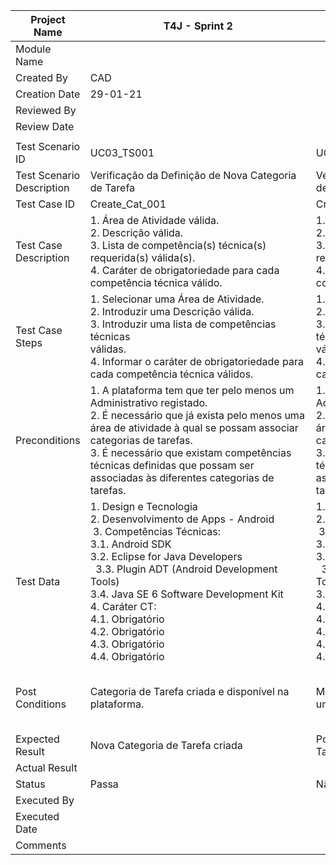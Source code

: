 | Project Name              | T4J - Sprint 2                                                                                                                                                                                                                                                                                                                                                                                   |                                                                                                                                                                                                                                                                                                                                                                                                                     |                                                                                                                                                                                                                                                                                                                                                                                                 |                                                                                                                                                                                                                                                                                                                         |                                                                                                                                                                                                                                                                                                                                                                                                 |
| ------------------------- | ------------------------------------------------------------------------------------------------------------------------------------------------------------------------------------------------------------------------------------------------------------------------------------------------------------------------------------------------------------------------------------------------ | ------------------------------------------------------------------------------------------------------------------------------------------------------------------------------------------------------------------------------------------------------------------------------------------------------------------------------------------------------------------------------------------------------------------- | ----------------------------------------------------------------------------------------------------------------------------------------------------------------------------------------------------------------------------------------------------------------------------------------------------------------------------------------------------------------------------------------------- | ----------------------------------------------------------------------------------------------------------------------------------------------------------------------------------------------------------------------------------------------------------------------------------------------------------------------- | ----------------------------------------------------------------------------------------------------------------------------------------------------------------------------------------------------------------------------------------------------------------------------------------------------------------------------------------------------------------------------------------------- |
| Module Name               |                                                                                                                                                                                                                                                                                                                                                                                                  |                                                                                                                                                                                                                                                                                                                                                                                                                     |                                                                                                                                                                                                                                                                                                                                                                                                 |                                                                                                                                                                                                                                                                                                                         |                                                                                                                                                                                                                                                                                                                                                                                                 |
| Created By                | CAD                                                                                                                                                                                                                                                                                                                                                                                              |                                                                                                                                                                                                                                                                                                                                                                                                                     |                                                                                                                                                                                                                                                                                                                                                                                                 |                                                                                                                                                                                                                                                                                                                         |                                                                                                                                                                                                                                                                                                                                                                                                 |
| Creation Date             | 29-01-21                                                                                                                                                                                                                                                                                                                                                                                         |                                                                                                                                                                                                                                                                                                                                                                                                                     |                                                                                                                                                                                                                                                                                                                                                                                                 |                                                                                                                                                                                                                                                                                                                         |                                                                                                                                                                                                                                                                                                                                                                                                 |
| Reviewed By               |                                                                                                                                                                                                                                                                                                                                                                                                  |                                                                                                                                                                                                                                                                                                                                                                                                                     |                                                                                                                                                                                                                                                                                                                                                                                                 |                                                                                                                                                                                                                                                                                                                         |                                                                                                                                                                                                                                                                                                                                                                                                 |
| Review Date               |                                                                                                                                                                                                                                                                                                                                                                                                  |                                                                                                                                                                                                                                                                                                                                                                                                                     |                                                                                                                                                                                                                                                                                                                                                                                                 |                                                                                                                                                                                                                                                                                                                         |                                                                                                                                                                                                                                                                                                                                                                                                 |
|                           |                                                                                                                                                                                                                                                                                                                                                                                                  |                                                                                                                                                                                                                                                                                                                                                                                                                     |                                                                                                                                                                                                                                                                                                                                                                                                 |                                                                                                                                                                                                                                                                                                                         |                                                                                                                                                                                                                                                                                                                                                                                                 |
| Test Scenario ID          | UC03\_TS001                                                                                                                                                                                                                                                                                                                                                                                      | UC03\_TS002                                                                                                                                                                                                                                                                                                                                                                                                         | UC03\_TS003                                                                                                                                                                                                                                                                                                                                                                                     | UC03\_TS004                                                                                                                                                                                                                                                                                                             | UC03\_TS005                                                                                                                                                                                                                                                                                                                                                                                     |
| Test Scenario Description | Verificação da Definição de Nova Categoria de Tarefa                                                                                                                                                                                                                                                                                                                                             | Verificação da Definição de Nova Categoria de Tarefa                                                                                                                                                                                                                                                                                                                                                                | Verificação da Definição de Nova Categoria de Tarefa                                                                                                                                                                                                                                                                                                                                            | Verificação da Definição de Nova Categoria de Tarefa                                                                                                                                                                                                                                                                    | Verificação da Definição de Nova Categoria de Tarefa                                                                                                                                                                                                                                                                                                                                            |
| Test Case ID              | Create\_Cat\_001                                                                                                                                                                                                                                                                                                                                                                                 | Create\_Cat\_001                                                                                                                                                                                                                                                                                                                                                                                                    | Create\_Cat\_001                                                                                                                                                                                                                                                                                                                                                                                | Create\_Cat\_001                                                                                                                                                                                                                                                                                                        | Create\_Cat\_001                                                                                                                                                                                                                                                                                                                                                                                |
| Test Case Description     | 1\. Área de Atividade válida.<br>2\. Descrição válida.              <br>3\. Lista de competência(s) técnica(s) requerida(s) válida(s).       <br>4\. Caráter de obrigatoriedade para cada competência técnica válido.                                                                                                                                                                            | 1\. Área de Atividade inválida.<br>2\. Descrição válida.              <br>3\. Lista de competência(s) técnica(s) requerida(s) válida(s).       <br>4\. Caráter de obrigatoriedade para cada competência técnica válido.                                                                                                                                                                                             | 1\. Área de Atividade válida.<br>2\. Descrição inválida.              <br>3\. Lista de competência(s) técnica(s) requerida(s) válida(s).       <br>4\. Caráter de obrigatoriedade para cada competência técnica válido.                                                                                                                                                                         | 1\. Área de Atividade válida.<br>2\. Descrição válida.              <br>3\. Lista de competência(s) técnica(s) requerida(s) inválida(s).       <br>4\. Caráter de obrigatoriedade para cada competência técnica válido.                                                                                                 | 1\. Área de Atividade válida.<br>2\. Descrição válida.              <br>3\. Lista de competência(s) técnica(s) requerida(s) válida(s).       <br>4\. Caráter de obrigatoriedade para cada competência técnica inválido.                                                                                                                                                                         |
| Test Case Steps           | 1\. Selecionar uma Área de Atividade.    <br>2\. Introduzir uma Descrição válida.<br>3\. Introduzir uma lista de competências técnicas válidas.                                                                    4. Informar o caráter de obrigatoriedade para cada competência técnica válidos.                                                                                               | 1\. Não selecionar uma Área de Atividade.    <br>2\. Introduzir uma Descrição válida.<br>3\. Introduzir uma lista de competências técnicas válidas.                                                                    4. Informar o caráter de obrigatoriedade para cada competência técnica válidos.                                                                                                              | 1\. Selecionar uma Área de Atividade.    <br>2\. Não introduzir uma Descrição válida.<br>3\. Introduzir uma lista de competências técnicas válidas.                                                                    4. Informar o caráter de obrigatoriedade para cada competência técnica válidos.                                                                                          | 1\. Selecionar uma Área de Atividade.    <br>2\. Introduzir uma Descrição válida.<br>3\. Não introduzir uma lista de competências técnicas válidas.                                                                    4. Informar o caráter de obrigatoriedade para cada competência técnica válidos.                  | 1\. Selecionar uma Área de Atividade.    <br>2\. Introduzir uma Descrição válida.<br>3\. Introduzir uma lista de competências técnicas válidas.                                                                    4. Não informar o caráter de obrigatoriedade para cada competência técnica.                                                                                                  |
| Preconditions             | 1\. A plataforma tem que ter pelo menos um Administrativo registado.<br>2\. É necessário que já exista pelo menos uma área de atividade à qual se possam associar categorias de tarefas.<br>3\. É necessário que existam competências técnicas definidas que possam ser associadas às diferentes categorias de tarefas.                                                                          | 1\. A plataforma tem que ter pelo menos um Administrativo registado.<br>2\. É necessário que já exista pelo menos uma área de atividade à qual se possam associar categorias de tarefas.<br>3\. É necessário que existam competências técnicas definidas que possam ser associadas às diferentes categorias de tarefas.                                                                                             | 1\. A plataforma tem que ter pelo menos um Administrativo registado.<br>2\. É necessário que já exista pelo menos uma área de atividade à qual se possam associar categorias de tarefas.<br>3\. É necessário que existam competências técnicas definidas que possam ser associadas às diferentes categorias de tarefas.                                                                         | 1\. A plataforma tem que ter pelo menos um Administrativo registado.<br>2\. É necessário que já exista pelo menos uma área de atividade à qual se possam associar categorias de tarefas.<br>3\. É necessário que existam competências técnicas definidas que possam ser associadas às diferentes categorias de tarefas. | 1\. A plataforma tem que ter pelo menos um Administrativo registado.<br>2\. É necessário que já exista pelo menos uma área de atividade à qual se possam associar categorias de tarefas.<br>3\. É necessário que existam competências técnicas definidas que possam ser associadas às diferentes categorias de tarefas.                                                                         |
| Test Data                 | 1\. Design e Tecnologia<br>2\. Desenvolvimento de Apps - Android<br> 3. Competências Técnicas:<br>3.1. Android SDK<br>3.2. Eclipse for Java Developers<br>  3.3. Plugin ADT (Android Development Tools)<br>3.4. Java SE 6 Software Development Kit<br>4\. Caráter CT:<br>4.1. Obrigatório<br>4.2. Obrigatório<br>4.3. Obrigatório<br>4.4. Obrigatório                                       <br> | 1\. Nenhuma Área de Atividade selecionada.<br>2\. Desenvolvimento de Apps - Android<br> 3. Competências Técnicas:<br>3.1. Android SDK<br>3.2. Eclipse for Java Developers<br>  3.3. Plugin ADT (Android Development Tools)<br>3.4. Java SE 6 Software Development Kit<br>4\. Caráter CT:<br>4.1. Obrigatório<br>4.2. Obrigatório<br>4.3. Obrigatório<br>4.4. Obrigatório                                       <br> | 1\. Design e Tecnologia<br>2\. Descrição não informada (vazia).<br> 3. Competências Técnicas:<br>3.1. Android SDK<br>3.2. Eclipse for Java Developers<br>  3.3. Plugin ADT (Android Development Tools)<br>3.4. Java SE 6 Software Development Kit<br>4\. Caráter CT:<br>4.1. Obrigatório<br>4.2. Obrigatório<br>4.3. Obrigatório<br>4.4. Obrigatório                                       <br> | 1\. Design e Tecnologia<br>2\. Desenvolvimento de Apps - Android<br> 3. Nenhuma Competência Técnica selecionada.<br>4\. Caráter CT: (vazio)<br>                        <br>                                                                                                                                             | 1\. Design e Tecnologia<br>2\. Desenvolvimento de Apps - Android<br> 3. Competências Técnicas:<br>3.1. Android SDK<br>3.2. Eclipse for Java Developers<br>  3.3. Plugin ADT (Android Development Tools)<br>3.4. Java SE 6 Software Development Kit<br>4\. Caráter CT:<br>4.1. Não informado<br>4.2. Não informado<br>4.3. Não informado<br>4.4. Não informado                              <br> |
| Post Conditions           | Categoria de Tarefa criada e disponível na plataforma.                                                                                                                                                                                                                                                                                                                                           | Mensagem de erro : "Não foi selecionada uma Área de Atividade válida."                                                                                                                                                                                                                                                                                                                                              | Mensagem de erro : "Descrição obrigatória para registo de nova Categoria de Tarefa."                                                                                                                                                                                                                                                                                                            | Mensagem de erro : "É obrigatória a informação de ao menos uma Competência Técnica para registro de nova Categoria de Tarefa."                                                                                                                                                                                          | Mensagem de erro : "É obrigatória a informação do Caráter de obrigatoriedade ou não para cada Competência Técnica selecionada a fim de para registro de nova Categoria de Tarefa."                                                                                                                                                                                                              |
| Expected Result           | Nova Categoria de Tarefa criada                                                                                                                                                                                                                                                                                                                                                                  | Popup: Falha no registro de Categoria de Tarefa                                                                                                                                                                                                                                                                                                                                                                     | Popup: Falha no registro de Categoria de Tarefa                                                                                                                                                                                                                                                                                                                                                 | Popup: Falha no registro de Categoria de Tarefa                                                                                                                                                                                                                                                                         | Popup: Falha no registro de Categoria de Tarefa                                                                                                                                                                                                                                                                                                                                                 |
| Actual Result             |                                                                                                                                                                                                                                                                                                                                                                                                  |                                                                                                                                                                                                                                                                                                                                                                                                                     |                                                                                                                                                                                                                                                                                                                                                                                                 |                                                                                                                                                                                                                                                                                                                         |                                                                                                                                                                                                                                                                                                                                                                                                 |
| Status                    | Passa                                                                                                                                                                                                                                                                                                                                                                                            | Não passa                                                                                                                                                                                                                                                                                                                                                                                                           | Não passa                                                                                                                                                                                                                                                                                                                                                                                       | Não passa                                                                                                                                                                                                                                                                                                               | Não passa                                                                                                                                                                                                                                                                                                                                                                                       |
| Executed By               |                                                                                                                                                                                                                                                                                                                                                                                                  |                                                                                                                                                                                                                                                                                                                                                                                                                     |                                                                                                                                                                                                                                                                                                                                                                                                 |                                                                                                                                                                                                                                                                                                                         |                                                                                                                                                                                                                                                                                                                                                                                                 |
| Executed Date             |                                                                                                                                                                                                                                                                                                                                                                                                  |                                                                                                                                                                                                                                                                                                                                                                                                                     |                                                                                                                                                                                                                                                                                                                                                                                                 |                                                                                                                                                                                                                                                                                                                         |                                                                                                                                                                                                                                                                                                                                                                                                 |
| Comments                  |                                                                                                                                                                                                                                                                                                                                                                                                  |                                                                                                                                                                                                                                                                                                                                                                                                                     |                                                                                                                                                                                                                                                                                                                                                                                                 |                                                                                                                                                                                                                                                                                                                         |                                                                                                                                                                                                                                                                                                                                                                                                 |